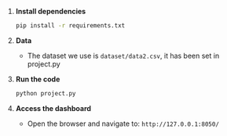 1. **Install dependencies**
   ```bash
   pip install -r requirements.txt
   ```

2. **Data**
   - The dataset we use is `dataset/data2.csv`, it has been set in project.py

3. **Run the code**
   ```bash
   python project.py
   ```

4. **Access the dashboard**
   - Open the browser and navigate to: `http://127.0.0.1:8050/`
